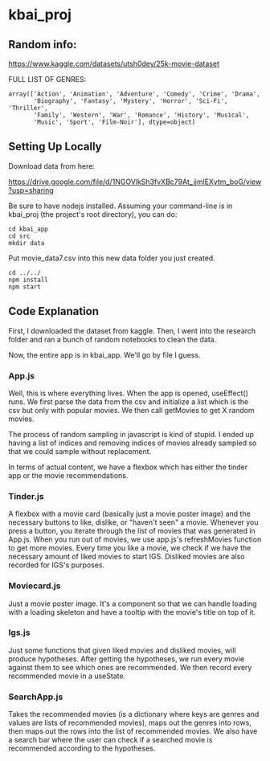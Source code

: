 # kbai_proj

## Random info:

https://www.kaggle.com/datasets/utsh0dey/25k-movie-dataset

FULL LIST OF GENRES:
```
array(['Action', 'Animation', 'Adventure', 'Comedy', 'Crime', 'Drama',
       'Biography', 'Fantasy', 'Mystery', 'Horror', 'Sci-Fi', 'Thriller',
       'Family', 'Western', 'War', 'Romance', 'History', 'Musical',
       'Music', 'Sport', 'Film-Noir'], dtype=object)
```

## Setting Up Locally

Download data from here:

https://drive.google.com/file/d/1NGOVlkSh3fvXBc79At_jjmlEXytm_boG/view?usp=sharing

Be sure to have nodejs installed. Assuming your command-line is in kbai_proj (the project's root directory), you can do:

```
cd kbai_app
cd src
mkdir data
```

Put movie_data7.csv into this new data folder you just created.

```
cd ../../
npm install
npm start
```

## Code Explanation

First, I downloaded the dataset from kaggle. Then, I went into the research folder and ran a bunch of random notebooks to clean the data.

Now, the entire app is in kbai_app. We'll go by file I guess.

### App.js
Well, this is where everything lives. When the app is opened, useEffect() runs. We first parse the data from the csv and initialize a list which is the csv but only with popular movies. We then call getMovies to get X random movies. 

The process of random sampling in javascript is kind of stupid. I ended up having a list of indices and removing indices of movies already sampled so that we could sample without replacement.

In terms of actual content, we have a flexbox which has either the tinder app or the movie recommendations. 

### Tinder.js
A flexbox with a movie card (basically just a movie poster image) and the necessary buttons to like, dislike, or "haven't seen" a movie. Whenever you press a button, you iterate through the list of movies that was generated in App.js. When you run out of movies, we use app.js's refreshMovies function to get more movies. Every time you like a movie, we check if we have the necessary amount of liked movies to start IGS. Disliked movies are also recorded for IGS's purposes.

### Moviecard.js
Just a movie poster image. It's a component so that we can handle loading with a loading skeleton and have a tooltip with the movie's title on top of it.

### Igs.js
Just some functions that given liked movies and disliked movies, will produce hypotheses. After getting the hypotheses, we run every movie against them to see which ones are recommended. We then record every recommended movie in a useState.

### SearchApp.js
Takes the recommended movies (is a dictionary where keys are genres and values are lists of recommended movies), maps out the genres into rows, then maps out the rows into the list of recommended movies. We also have a search bar where the user can check if a searched movie is recommended according to the hypotheses. 

